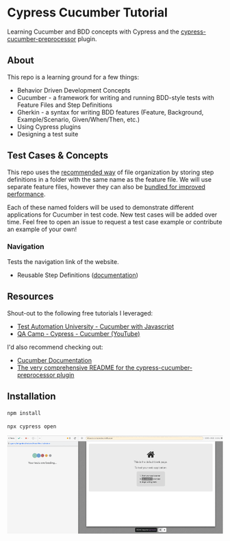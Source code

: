 # Cypress Cucumber Tutorial

Learning Cucumber and BDD concepts with Cypress and the [cypress-cucumber-preprocessor](https://github.com/TheBrainFamily/cypress-cucumber-preprocessor) plugin.

## About

This repo is a learning ground for a few things:

- Behavior Driven Development Concepts
- Cucumber - a framework for writing and running BDD-style tests with Feature Files and Step Definitions
- Gherkin - a syntax for writing BDD features (Feature, Background, Example/Scenario, Given/When/Then, etc.)
- Using Cypress plugins
- Designing a test suite

## Test Cases & Concepts

This repo uses the [recommended way](https://github.com/TheBrainFamily/cypress-cucumber-preprocessor#step-definitions) of file organization by storing step definitions in a folder with the same name as the feature file. We will use separate feature files, however they can also be [bundled for improved performance](https://github.com/TheBrainFamily/cypress-cucumber-preprocessor#bundled-features-files).

Each of these named folders will be used to demonstrate different applications for Cucumber in test code. New test cases will be added over time. Feel free to open an issue to request a test case example or contribute an example of your own!

### Navigation

Tests the navigation link of the website.

- Reusable Step Definitions ([documentation](https://github.com/TheBrainFamily/cypress-cucumber-preprocessor#reusable-step-definitions))


## Resources

Shout-out to the following free tutorials I leveraged:

- [Test Automation University - Cucumber with Javascript](https://testautomationu.applitools.com/cucumber-javascript-tutorial/)
- [QA Camp - Cypress - Cucumber (YouTube)](https://www.youtube.com/watch?v=qupyblTFqd8)

I'd also recommend checking out:

- [Cucumber Documentation](https://cucumber.io/docs/cucumber/)
- [The very comprehensive README for the cypress-cucumber-preprocessor plugin](https://github.com/TheBrainFamily/cypress-cucumber-preprocessor)

## Installation

`npm install`

`npx cypress open`

![Test run](./cucumber-cypress-test.gif)
